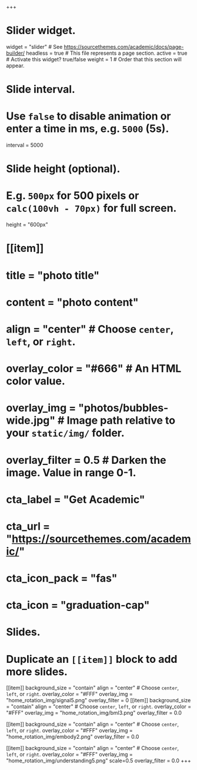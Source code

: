 +++
# Slider widget.
widget = "slider"  # See https://sourcethemes.com/academic/docs/page-builder/
headless = true  # This file represents a page section.
active = true  # Activate this widget? true/false
weight = 1  # Order that this section will appear.

# Slide interval.
# Use `false` to disable animation or enter a time in ms, e.g. `5000` (5s).
interval = 5000

# Slide height (optional).
# E.g. `500px` for 500 pixels or `calc(100vh - 70px)` for full screen.
height = "600px"

# [[item]]
#   title = "photo title"
#   content = "photo content"
#   align = "center"  # Choose `center`, `left`, or `right`.

#   overlay_color = "#666"  # An HTML color value.
#   overlay_img = "photos/bubbles-wide.jpg"  # Image path relative to your `static/img/` folder.
#   overlay_filter = 0.5  # Darken the image. Value in range 0-1.
#   cta_label = "Get Academic"
#   cta_url = "https://sourcethemes.com/academic/"
#   cta_icon_pack = "fas"
#   cta_icon = "graduation-cap"

# Slides.
# Duplicate an `[[item]]` block to add more slides.

[[item]]
  background_size = "contain"
  align = "center"  # Choose `center`, `left`, or `right`.
  overlay_color = "#FFF"
  overlay_img = "home_rotation_img/signal5.png"
  overlay_filter = 0
[[item]]
  background_size = "contain"
  align = "center"  # Choose `center`, `left`, or `right`.
  overlay_color = "#FFF"
  overlay_img = "home_rotation_img/bml3.png"
  overlay_filter = 0.0

[[item]]
  background_size = "contain" 
  align = "center"  # Choose `center`, `left`, or `right`.
  overlay_color = "#FFF"
  overlay_img = "home_rotation_img/embody2.png"
  overlay_filter = 0.0

[[item]]
  background_size = "contain" 
  align = "center"  # Choose `center`, `left`, or `right`.
  overlay_color = "#FFF"
  overlay_img = "home_rotation_img/understanding5.png"
  scale=0.5
  overlay_filter = 0.0
+++
